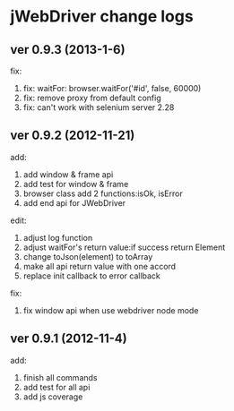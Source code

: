 jWebDriver change logs
====================

## ver 0.9.3 (2013-1-6)

fix:

1. fix: waitFor: browser.waitFor('#id', false, 60000)
2. fix: remove proxy from default config
3. fix: can't work with selenium server 2.28


## ver 0.9.2 (2012-11-21)

add:

1. add window & frame api
2. add test for window & frame
3. browser class add 2 functions:isOk, isError
4. add end api for JWebDriver

edit:

1. adjust log function
2. adjust waitFor's return value:if success return Element
3. change toJson(element) to toArray
4. make all api return value with one accord
5. replace init callback to error callback

fix:

1. fix window api when use webdriver node mode


## ver 0.9.1 (2012-11-4)

add:

1. finish all commands
2. add test for all api
3. add js coverage